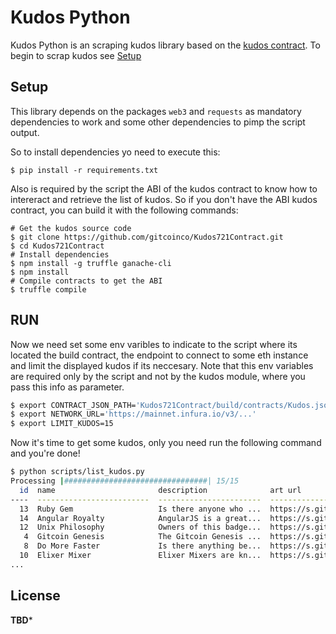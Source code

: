 # Kudos Python

Kudos Python is an scraping kudos library based on the  [kudos contract](https://github.com/gitcoinco/Kudos721Contract).
To begin to scrap kudos see [Setup](#Setup)


## Setup
This library depends on the packages `web3` and `requests` as mandatory dependencies to work and some other dependencies to pimp the script output.

So to install dependencies yo need to execute this:

```
$ pip install -r requirements.txt
```

Also is required by the script the ABI of the kudos contract to know how to intereract and retrieve the list of kudos.
So if you don't have the ABI kudos contract, you can build it with the following commands:

```
# Get the kudos source code
$ git clone https://github.com/gitcoinco/Kudos721Contract.git
$ cd Kudos721Contract
# Install dependencies
$ npm install -g truffle ganache-cli
$ npm install
# Compile contracts to get the ABI
$ truffle compile
```

## RUN

Now we need set some env varibles to indicate to the script where its located the build contract, the endpoint to connect to some eth instance and limit the displayed kudos if its neccesary. Note that this env variables are required only by the script and not by the kudos module, where you pass this info as parameter.


```sh
$ export CONTRACT_JSON_PATH='Kudos721Contract/build/contracts/Kudos.json'
$ export NETWORK_URL='https://mainnet.infura.io/v3/...'
$ export LIMIT_KUDOS=15
```

Now it's time to get some kudos, only you need run the following command and you're done!

```sh
$ python scripts/list_kudos.py 
Processing |################################| 15/15
  id  name                       description              art url
----  -------------------------  -----------------------  ---------------------------------
  13  Ruby Gem                   Is there anyone who ...  https://s.gitcoin.co/static/v2...
  14  Angular Royalty            AngularJS is a great...  https://s.gitcoin.co/static/v2...
  12  Unix Philosophy            Owners of this badge...  https://s.gitcoin.co/static/v2...
   4  Gitcoin Genesis            The Gitcoin Genesis ...  https://s.gitcoin.co/static/v2...
   8  Do More Faster             Is there anything be...  https://s.gitcoin.co/static/v2...
  10  Elixer Mixer               Elixer Mixers are kn...  https://s.gitcoin.co/static/v2...
...
```


## License
**TBD***
